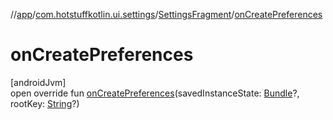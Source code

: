 //[app](../../../index.md)/[com.hotstuffkotlin.ui.settings](../index.md)/[SettingsFragment](index.md)/[onCreatePreferences](on-create-preferences.md)

# onCreatePreferences

[androidJvm]\
open override fun [onCreatePreferences](on-create-preferences.md)(savedInstanceState: [Bundle](https://developer.android.com/reference/kotlin/android/os/Bundle.html)?, rootKey: [String](https://kotlinlang.org/api/latest/jvm/stdlib/kotlin/-string/index.html)?)
